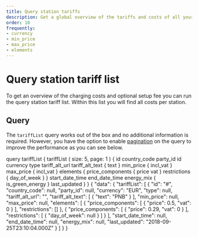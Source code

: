 ```yaml
---
title: Query station tariffs
description: Get a global overview of the tariffs and costs of all your stations
order: 10
frequently:
- currency
- min_price
- max_price
- elements
---
```


# Query station tariff list
To get an overview of the charging costs and optional setup fee you can run the query station tariff list. Within this list you will find all costs per station.

## Query
The `tariffList` query works out of the box and no additional information is required. However, you have the option to enable [pagination]() on the query to improve the performance as you can see below.

<schema name="tariffList" :frequent="frequently"></schema>

<response error="tariffList"></response>

<playground>
<code-block lang="graphql" type="query">
query tariffList {
  tariffList (
    size: 5, 
    page: 1
  ) {
    id
    country_code
    party_id
    id
    currency
    type
    tariff_alt_url
    tariff_alt_text {
      text
    }
    min_price {
      incl_vat
    }
    max_price {
      incl_vat
    }
    elements {
      price_components {
        price
        vat
      }
      restrictions {
        day_of_week
      }
    }
    start_date_time
    end_date_time
    energy_mix {
      is_green_energy
    }
    last_updated
  }
}			
</code-block>
<code-block lang="json" type="response">
{
    "data": {
        "tariffList": [
            {
                "id": "#",
                "country_code": null,
                "party_id": null,
                "currency": "EUR",
                "type": null,
                "tariff_alt_url": "",
                "tariff_alt_text": [
                    {
                        "text": "PNB"
                    }
                ],
                "min_price": null,
                "max_price": null,
                "elements": [
                    {
                        "price_components": [
                            {
                                "price": 0.5,
                                "vat": 0
                            }
                        ],
                        "restrictions": []
                    },
                    {
                        "price_components": [
                            {
                                "price": 0.29,
                                "vat": 0
                            }
                        ],
                        "restrictions": [
                            {
                                "day_of_week": null
                            }
                        ]
                    }
                ],
                "start_date_time": null,
                "end_date_time": null,
                "energy_mix": null,
                "last_updated": "2018-09-25T23:10:04.000Z"
            }
        ]
    }
}
</code-block>
</playground>
